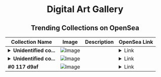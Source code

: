 <div align="center">

# Digital Art Gallery

## Trending Collections on OpenSea

| Collection Name                       | Image                                                                                     | Description                       | OpenSea Link                                                                                          |
|---------------------------------------|-------------------------------------------------------------------------------------------|-----------------------------------|--------------------------------------------------------------------------------------------------------|
| **<details><summary>Unidentified co...</summary>Unidentified contract 889b9b7e-f3bc-44d7-a173-a105fffe66c2</details>** | ![Image](https://i.seadn.io/s/raw/files/ca0309f935b3906c3d7a3c089ebdf541.gif?w=500&auto=format?w=200&auto=format) |  | <details><summary>Link</summary>[Unidentified contract 889b9b7e-f3bc-44d7-a173-a105fffe66c2](https://opensea.io/collection/unidentified-contract-889b9b7e-f3bc-44d7-a173-a105)</details> |
| **<details><summary>Unidentified co...</summary>Unidentified contract eedc7b80-546b-4e5f-b927-4a057ecb2a5f</details>** | ![Image](https://i.seadn.io/s/raw/files/e86404459f0a28661c41bd910f8b5899.png?w=500&auto=format?w=200&auto=format) |  | <details><summary>Link</summary>[Unidentified contract eedc7b80-546b-4e5f-b927-4a057ecb2a5f](https://opensea.io/collection/unidentified-contract-eedc7b80-546b-4e5f-b927-4a05)</details> |
| **#0 117 d9af** | ![Image](https://i.seadn.io/s/raw/files/f053834f05a4c1a44a3127b0358dc117.jpg?w=500&auto=format?w=200&auto=format) |  | <details><summary>Link</summary>[#0 117 d9af](https://opensea.io/collection/0-117-d9af-1)</details> |

</div>